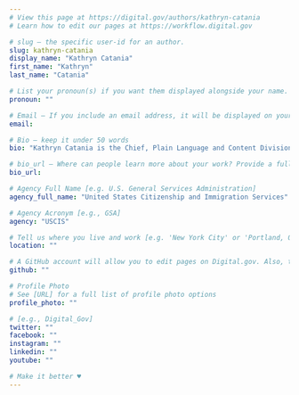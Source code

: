 ```yaml
---
# View this page at https://digital.gov/authors/kathryn-catania
# Learn how to edit our pages at https://workflow.digital.gov

# slug — the specific user-id for an author.
slug: kathryn-catania
display_name: "Kathryn Catania"
first_name: "Kathryn"
last_name: "Catania"

# List your pronoun(s) if you want them displayed alongside your name. If blank, we'll use just your name. Learn more http://mypronouns.org
pronoun: ""

# Email — If you include an email address, it will be displayed on your profile page
email: 

# Bio — keep it under 50 words
bio: "Kathryn Catania is the Chief, Plain Language and Content Division, of the Office of Communications at U.S. Citizenship and Immigration Services (USCIS), which is part of the U.S. Department of Homeland Security (DHS)."

# bio_url — Where can people learn more about your work? Provide a full URL [e.g. 'https://www.example.gov/']
bio_url: 

# Agency Full Name [e.g. U.S. General Services Administration]
agency_full_name: "United States Citizenship and Immigration Services"

# Agency Acronym [e.g., GSA]
agency: "USCIS"

# Tell us where you live and work [e.g. 'New York City' or 'Portland, OR']
location: ""

# A GitHub account will allow you to edit pages on Digital.gov. Also, the image used in your GitHub account can be used to populate your digital.gov profile photo. Learn more about getting a Github account at [URL]
github: ""

# Profile Photo
# See [URL] for a full list of profile photo options
profile_photo: ""

# [e.g., Digital_Gov]
twitter: ""
facebook: ""
instagram: ""
linkedin: ""
youtube: ""

# Make it better ♥
---
```

